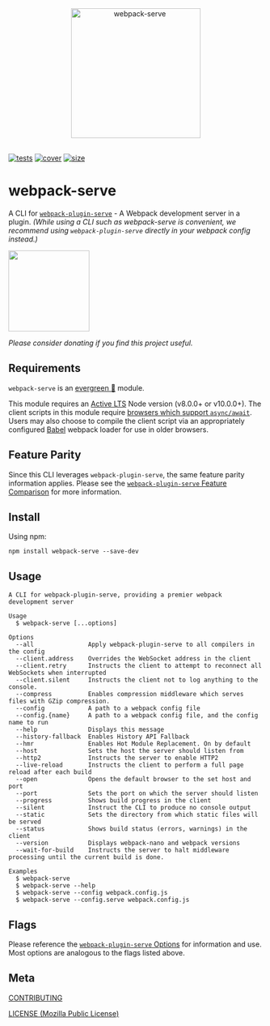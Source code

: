 [tests]: 	https://img.shields.io/circleci/project/github/shellscape/webpack-serve.svg
[tests-url]: https://circleci.com/gh/shellscape/webpack-serve

[cover]: https://codecov.io/gh/shellscape/webpack-serve/branch/master/graph/badge.svg
[cover-url]: https://codecov.io/gh/shellscape/webpack-serve

[size]: https://packagephobia.now.sh/badge?p=webpack-serve
[size-url]: https://packagephobia.now.sh/result?p=webpack-serve

[https]: https://nodejs.org/api/https.html#https_https_createserver_options_requestlistener
[http2]: https://nodejs.org/api/http2.html#http2_http2_createserver_options_onrequesthandler
[http2tls]: https://nodejs.org/api/http2.html#http2_http2_createsecureserver_options_onrequesthandler

<div align="center">
	<img width="256" src="https://raw.githubusercontent.com/shellscape/webpack-serve/master/assets/serve.svg?sanitize=true" alt="webpack-serve"><br/><br/>
</div>

[![tests][tests]][tests-url]
[![cover][cover]][cover-url]
[![size][size]][size-url]

# webpack-serve

A CLI for [`webpack-plugin-serve`](https://github.com/shellscape/webpack-plugin-serve) - A Webpack development server in a plugin. _(While using a CLI such as webpack-serve is convenient, we recommend using `webpack-plugin-serve` directly in your webpack config instead.)_

<a href="https://www.patreon.com/shellscape">
  <img src="https://c5.patreon.com/external/logo/become_a_patron_button@2x.png" width="160">
</a>

_Please consider donating if you find this project useful._

## Requirements

`webpack-serve` is an [evergreen 🌲](./.github/FAQ.md#what-does-evergreen-mean) module.

This module requires an [Active LTS](https://github.com/nodejs/Release) Node version (v8.0.0+ or v10.0.0+). The client scripts in this module require [browsers which support `async/await`](https://caniuse.com/#feat=async-functions). Users may also choose to compile the client script via an appropriately configured [Babel](https://babeljs.io/) webpack loader for use in older browsers.

## Feature Parity

Since this CLI leverages `webpack-plugin-serve`, the same feature parity information applies. Please see the [`webpack-plugin-serve` Feature Comparison](https://github.com/shellscape/webpack-plugin-serve/blob/HEAD/.github/FEATURES.md) for more information.

## Install

Using npm:

```console
npm install webpack-serve --save-dev
```

## Usage

```console
A CLI for webpack-plugin-serve, providing a premier webpack development server

Usage
  $ webpack-serve [...options]

Options
  --all               Apply webpack-plugin-serve to all compilers in the config
  --client.address    Overrides the WebSocket address in the client
  --client.retry      Instructs the client to attempt to reconnect all WebSockets when interrupted
  --client.silent     Instructs the client not to log anything to the console.
  --compress          Enables compression middleware which serves files with GZip compression.
  --config            A path to a webpack config file
  --config.{name}     A path to a webpack config file, and the config name to run
  --help              Displays this message
  --history-fallback  Enables History API Fallback
  --hmr               Enables Hot Module Replacement. On by default
  --host              Sets the host the server should listen from
  --http2             Instructs the server to enable HTTP2
  --live-reload       Instructs the client to perform a full page reload after each build
  --open              Opens the default browser to the set host and port
  --port              Sets the port on which the server should listen
  --progress          Shows build progress in the client
  --silent            Instruct the CLI to produce no console output
  --static            Sets the directory from which static files will be served
  --status            Shows build status (errors, warnings) in the client
  --version           Displays webpack-nano and webpack versions
  --wait-for-build    Instructs the server to halt middleware processing until the current build is done.

Examples
  $ webpack-serve
  $ webpack-serve --help
  $ webpack-serve --config webpack.config.js
  $ webpack-serve --config.serve webpack.config.js
```

## Flags

Please reference the [`webpack-plugin-serve` Options](https://github.com/shellscape/webpack-plugin-serve#options) for information and use. Most options are analogous to the flags listed above.

## Meta

[CONTRIBUTING](./.github/CONTRIBUTING.md)

[LICENSE (Mozilla Public License)](./LICENSE)
